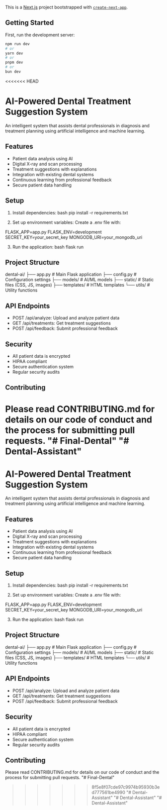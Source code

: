 This is a [Next.js](https://nextjs.org/) project bootstrapped with [`create-next-app`](https://github.com/vercel/next.js/tree/canary/packages/create-next-app).

## Getting Started

First, run the development server:

```bash
npm run dev
# or
yarn dev
# or
pnpm dev
# or
bun dev
```

<<<<<<< HEAD
# AI-Powered Dental Treatment Suggestion System

An intelligent system that assists dental professionals in diagnosis and treatment planning using artificial intelligence and machine learning.

## Features

- Patient data analysis using AI
- Digital X-ray and scan processing
- Treatment suggestions with explanations
- Integration with existing dental systems
- Continuous learning from professional feedback
- Secure patient data handling

## Setup

1. Install dependencies:
bash
pip install -r requirements.txt


2. Set up environment variables:
Create a .env file with:

FLASK_APP=app.py
FLASK_ENV=development
SECRET_KEY=your_secret_key
MONGODB_URI=your_mongodb_uri


3. Run the application:
bash
flask run


## Project Structure


dental-ai/
├── app.py                 # Main Flask application
├── config.py             # Configuration settings
├── models/              # AI/ML models
├── static/             # Static files (CSS, JS, images)
├── templates/          # HTML templates
└── utils/              # Utility functions


## API Endpoints

- POST /api/analyze: Upload and analyze patient data
- GET /api/treatments: Get treatment suggestions
- POST /api/feedback: Submit professional feedback

## Security

- All patient data is encrypted
- HIPAA compliant
- Secure authentication system
- Regular security audits

## Contributing

Please read CONTRIBUTING.md for details on our code of conduct and the process for submitting pull requests. "# Final-Dental" 
"# Dental-Assistant" 
=======
# AI-Powered Dental Treatment Suggestion System

An intelligent system that assists dental professionals in diagnosis and treatment planning using artificial intelligence and machine learning.

## Features

- Patient data analysis using AI
- Digital X-ray and scan processing
- Treatment suggestions with explanations
- Integration with existing dental systems
- Continuous learning from professional feedback
- Secure patient data handling

## Setup

1. Install dependencies:
bash
pip install -r requirements.txt


2. Set up environment variables:
Create a .env file with:

FLASK_APP=app.py
FLASK_ENV=development
SECRET_KEY=your_secret_key
MONGODB_URI=your_mongodb_uri


3. Run the application:
bash
flask run


## Project Structure


dental-ai/
├── app.py                 # Main Flask application
├── config.py             # Configuration settings
├── models/              # AI/ML models
├── static/             # Static files (CSS, JS, images)
├── templates/          # HTML templates
└── utils/              # Utility functions


## API Endpoints

- POST /api/analyze: Upload and analyze patient data
- GET /api/treatments: Get treatment suggestions
- POST /api/feedback: Submit professional feedback

## Security

- All patient data is encrypted
- HIPAA compliant
- Secure authentication system
- Regular security audits

## Contributing

Please read CONTRIBUTING.md for details on our code of conduct and the process for submitting pull requests. "# Final-Dental" 
>>>>>>> 8f5e8f07cde97c9974b95930b3ed777561be4990
"# Dental-Assistant" 
"# Dental-Assistant" 
"# Dental-Assistant"